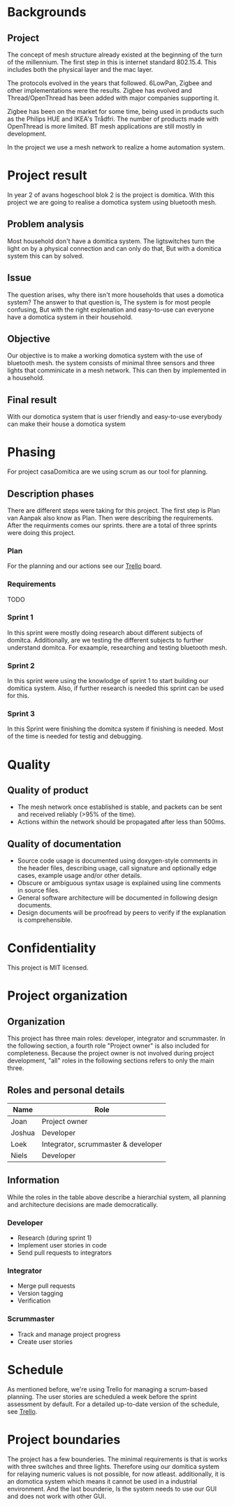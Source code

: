 [Trello]: https://trello.com/b/LSiYzM8C/casadomotica

# Backgrounds

## Project

The concept of mesh structure already existed at the beginning of the turn of the millennium. The first step in this is internet standard 802.15.4. This includes both the physical layer and the mac layer.

The protocols evolved in the years that followed. 6LowPan, Zigbee and other implementations were the results. Zigbee has evolved and Thread/OpenThread has been added with major companies supporting it.

Zigbee has been on the market for some time, being used in products such as the Philips HUE and IKEA's Trådfri. The number of products made with OpenThread is more limited. BT mesh applications are still mostly in development.

In the project we use a mesh network to realize a home automation system.

# Project result

In year 2 of avans hogeschool blok 2 is the project is domitica. With this project we are going to realise a domotica system using bluetooth mesh.

## Problem analysis

Most household don't have a domitica system. The ligtswitches turn the light on by a physical connection and can only do that, But with a domitica system this can by solved.

## Issue

The question arises, why there isn't more households that uses a domotica system? The answer to that question is, The system is for most people confusing, But with the right explenation and easy-to-use can everyone have a domotica system in their household.

## Objective

Our objective is to make a working domotica system with the use of bluetooth mesh. the system consists of minimal three sensors and three lights that comminicate in a mesh network. This can then by implemented in a household.

## Final result

With our domotica system that is user friendly and easy-to-use everybody can make their house a domotica system

# Phasing

For project casaDomitica are we using scrum as our tool for planning.

## Description phases

There are different steps were taking for this project. The first step is Plan van Aanpak also know as Plan. Then were describing the requirements. After the requirments comes our sprints. there are a total of three sprints were doing this project.

### Plan
For the planning and our actions see our [Trello] board.

### Requirements

TODO

### Sprint 1

In this sprint were mostly doing research about different subjects of domitca. Additionally, are we testing the different subjects to further understand domitca. For exaample, researching and testing bluetooth mesh.

### Sprint 2

In this sprint were using the knowlodge of sprint 1 to start building our domitica system. Also, if further research is needed this sprint can be used for this.

### Sprint 3

In this Sprint were finishing the domitca system if finishing is needed. Most of the time is needed for testig and debugging.

# Quality

## Quality of product

- The mesh network once established is stable, and packets can be sent and received reliably (>95% of the time).
- Actions within the network should be propagated after less than 500ms.

## Quality of documentation

- Source code usage is documented using doxygen-style comments in the header files, describing usage, call signature and optionally edge cases, example usage and/or other details.
- Obscure or ambiguous syntax usage is explained using line comments in source files.
- General software architecture will be documented in following design documents.
- Design documents will be proofread by peers to verify if the explanation is comprehensible.

# Confidentiality

This project is MIT licensed.

# Project organization

## Organization

This project has three main roles: developer, integrator and scrummaster. In the following section, a fourth role "Project owner" is also included for completeness. Because the project owner is not involved during project development, "all" roles in the following sections refers to only the main three.

## Roles and personal details

| Name   | Role                                |
| ------ | ----------------------------------- |
| Joan   | Project owner                       |
| Joshua | Developer                           |
| Loek   | Integrator, scrummaster & developer | 
| Niels  | Developer                           |

## Information

While the roles in the table above describe a hierarchial system, all planning and architecture decisions are made democratically.

### Developer
- Research (during sprint 1)
- Implement user stories in code
- Send pull requests to integrators

### Integrator
- Merge pull requests
- Version tagging
- Verification

### Scrummaster
- Track and manage project progress
- Create user stories

# Schedule

As mentioned before, we're using Trello for managing a scrum-based planning. The user stories are scheduled a week before the sprint assessment by default. For a detailed up-to-date version of the schedule, see [Trello].

# Project boundaries

The project has a few bounderies. The minimal requirements is that is works with three switches and three lights. Therefore using our domitica system for relaying numeric values is not possible, for now atleast. additionally, it is an domotica system which means it cannot be used in a industrial environment. And the last bounderie, Is the system needs to use our GUI and does not work with other GUI.

